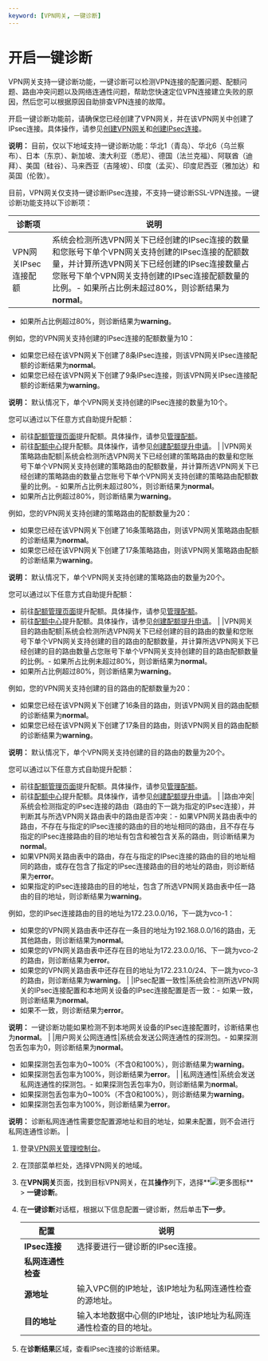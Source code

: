 ```yaml
---
keyword: [VPN网关, 一键诊断]
---
```


# 开启一键诊断

VPN网关支持一键诊断功能，一键诊断可以检测VPN连接的配置问题、配额问题、路由冲突问题以及网络连通性问题，帮助您快速定位VPN连接建立失败的原因，然后您可以根据原因自助排查VPN连接的故障。

开启一键诊断功能前，请确保您已经创建了VPN网关，并在该VPN网关中创建了IPsec连接。具体操作，请参见[创建VPN网关](/cn.zh-CN/用户指南/管理VPN网关/创建VPN网关.md)和[创建IPsec连接](/cn.zh-CN/用户指南/配置IPsec-VPN/管理IPsec连接/创建IPsec连接.md)。

**说明：** 目前，仅以下地域支持一键诊断功能：华北1（青岛）、华北6（乌兰察布）、日本（东京）、新加坡、澳大利亚（悉尼）、德国（法兰克福）、阿联酋（迪拜）、美国（硅谷）、马来西亚（吉隆坡）、印度（孟买）、印度尼西亚（雅加达）和英国（伦敦）。

目前，VPN网关仅支持一键诊断IPsec连接，不支持一键诊断SSL-VPN连接。一键诊断功能支持以下诊断项：

|诊断项|说明|
|---|--|
|VPN网关IPsec连接配额|系统会检测所选VPN网关下已经创建的IPsec连接的数量和您账号下单个VPN网关支持创建的IPsec连接的配额数量，并计算所选VPN网关下已经创建的IPsec连接数量占您账号下单个VPN网关支持创建的IPsec连接配额数量的比例。-   如果所占比例未超过80%，则诊断结果为**normal**。
-   如果所占比例超过80%，则诊断结果为**warning**。

例如，您的VPN网关支持创建的IPsec连接的配额数量为10：

-   如果您已经在该VPN网关下创建了8条IPsec连接，则该VPN网关IPsec连接配额的诊断结果为**normal**。
-   如果您已经在该VPN网关下创建了9条IPsec连接，则该VPN网关IPsec连接配额的诊断结果为**warning**。

**说明：** 默认情况下，单个VPN网关支持创建的IPsec连接的数量为10个。

您可以通过以下任意方式自助提升配额：

-   前往[配额管理页面](https://vpc.console.aliyun.com/quota)提升配额。具体操作，请参见[管理配额](/cn.zh-CN/用户指南/管理配额.md)。
-   前往[配额中心](https://quotas.console.aliyun.com)提升配额。具体操作，请参见[创建配额提升申请]()。 |
|VPN网关策略路由配额|系统会检测所选VPN网关下已经创建的策略路由的数量和您账号下单个VPN网关支持创建的策略路由的配额数量，并计算所选VPN网关下已经创建的策略路由的数量占您账号下单个VPN网关支持创建的策略路由配额数量的比例。-   如果所占比例未超过80%，则诊断结果为**normal**。
-   如果所占比例超过80%，则诊断结果为**warning**。

例如，您的VPN网关支持创建的策略路由的配额数量为20：

-   如果您已经在该VPN网关下创建了16条策略路由，则该VPN网关策略路由配额的诊断结果为**normal**。
-   如果您已经在该VPN网关下创建了17条策略路由，则该VPN网关策略路由配额的诊断结果为**warning**。

**说明：** 默认情况下，单个VPN网关支持创建的策略路由的数量为20个。

您可以通过以下任意方式自助提升配额：

-   前往[配额管理页面](https://vpc.console.aliyun.com/quota)提升配额。具体操作，请参见[管理配额](/cn.zh-CN/用户指南/管理配额.md)。
-   前往[配额中心](https://quotas.console.aliyun.com)提升配额。具体操作，请参见[创建配额提升申请]()。 |
|VPN网关目的路由配额|系统会检测所选VPN网关下已经创建的目的路由的数量和您账号下单个VPN网关支持创建的目的路由的配额数量，并计算所选VPN网关下已经创建的目的路由数量占您账号下单个VPN网关支持创建的目的路由配额数量的比例。-   如果所占比例未超过80%，则诊断结果为**normal**。
-   如果所占比例超过80%，则诊断结果为**warning**。

例如，您的VPN网关支持创建的目的路由的配额数量为20：

-   如果您已经在该VPN网关下创建了16条目的路由，则该VPN网关目的路由配额的诊断结果为**normal**。
-   如果您已经在该VPN网关下创建了17条目的路由，则该VPN网关目的路由配额的诊断结果为**warning**。

**说明：** 默认情况下，单个VPN网关支持创建的目的路由的数量为20个。

您可以通过以下任意方式自助提升配额：

-   前往[配额管理页面](https://vpc.console.aliyun.com/quota)提升配额。具体操作，请参见[管理配额](/cn.zh-CN/用户指南/管理配额.md)。
-   前往[配额中心](https://quotas.console.aliyun.com)提升配额。具体操作，请参见[创建配额提升申请]()。 |
|路由冲突|系统会检测指定的IPsec连接的路由（路由的下一跳为指定的IPsec连接），并判断其与所选VPN网关路由表中的路由是否冲突：-   如果VPN网关路由表中的路由，不存在与指定的IPsec连接的路由的目的地址相同的路由，且不存在与指定的IPsec连接路由的目的地址有包含和被包含关系的路由，则诊断结果为**normal**。
-   如果VPN网关路由表中的路由，存在与指定的IPsec连接的路由的目的地址相同的路由，或存在包含了指定的IPsec连接路由的目的地址的路由，则诊断结果为**error**。
-   如果指定的IPsec连接路由的目的地址，包含了所选VPN网关路由表中任一路由的目的地址，则诊断结果为**warning**。

例如，您的IPsec连接路由的目的地址为172.23.0.0/16，下一跳为vco-1：

-   如果您的VPN网关路由表中还存在一条目的地址为192.168.0.0/16的路由，无其他路由，则诊断结果为**normal**。
-   如果您的VPN网关路由表中还存在目的地址为172.23.0.0/16、下一跳为vco-2的路由，则诊断结果为**error**。
-   如果您的VPN网关路由表中还存在目的地址为172.23.1.0/24、下一跳为vco-3的路由，则诊断结果为**warning**。 |
|IPsec配置一致性|系统会检测所选VPN网关的IPsec连接配置和本地网关设备的IPsec连接配置是否一致：-   如果一致，则诊断结果为**normal**。
-   如果不一致，则诊断结果为**error**。

**说明：** 一键诊断功能如果检测不到本地网关设备的IPsec连接配置时，诊断结果也为**normal**。 |
|用户网关公网连通性|系统会发送公网连通性的探测包。-   如果探测包丢包率为0，则诊断结果为**normal**。
-   如果探测包丢包率为0~100%（不含0和100%），则诊断结果为**warning**。
-   如果探测包丢包率为100%，则诊断结果为**error**。 |
|私网连通性|系统会发送私网连通性的探测包。-   如果探测包丢包率为0，则诊断结果为**normal**。
-   如果探测包丢包率为0~100%（不含0和100%），则诊断结果为**warning**。
-   如果探测包丢包率为100%，则诊断结果为**error**。

**说明：** 诊断私网连通性需要您配置源地址和目的地址，如果未配置，则不会进行私网连通性诊断。 |

1.  登录[VPN网关管理控制台](https://vpc.console.aliyun.com/vpn)。

2.  在顶部菜单栏处，选择VPN网关的地域。

3.  在**VPN网关**页面，找到目标VPN网关，在其**操作**列下，选择**![更多图标](https://static-aliyun-doc.oss-accelerate.aliyuncs.com/assets/img/zh-CN/5262794061/p179779.png)** \> **一键诊断**。

4.  在**一键诊断**对话框，根据以下信息配置一键诊断，然后单击**下一步**。

    |配置|说明|
    |--|--|
    |**IPsec连接**|选择要进行一键诊断的IPsec连接。|
    |**私网连通性检查**|
    |**源地址**|输入VPC侧的IP地址，该IP地址为私网连通性检查的源地址。|
    |**目的地址**|输入本地数据中心侧的IP地址，该IP地址为私网连通性检查的目的地址。|

5.  在**诊断结果**区域，查看IPsec连接的诊断结果。


